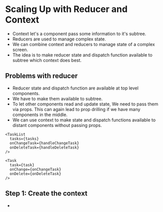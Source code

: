# Scaling Up with Reducer and Context

- Context let's a component pass some information to it's subtree.
- Reducers are used to manage complex state.
- We can combine context and reducers to manage state of a complex screen.
- The idea is to make reducer state and dispatch function available to subtree which context does best.


## Problems with reducer

- Reducer state and dispatch function are available at top level components.
- We have to make them available to subtree.
- To let other components read and update state, We need to pass them via props. This can again lead to prop drilling if we have many components in the middle.
- We can use context to make state and dispatch functions available to distant components without passing props.

```tsx
<TaskList
  tasks={tasks}
  onChangeTask={handleChangeTask}
  onDeleteTask={handleDeleteTask}
/>
```

```tsx
<Task
  task={task}
  onChange={onChangeTask}
  onDelete={onDeleteTask}
/>
```


## Step 1: Create the context 

- 
